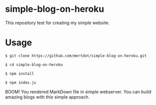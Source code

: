 # simple-blog-on-heroku
This repository test for creating my simple website.

# Usage


```bash
$ git clone https://github.com/mertdot/simple-blog-on-heroku.git
```
```bash
$ cd simple-blog-on-heroku
```
```bash
$ npm install
```
```bash
$ npm index.js
```
BOOM! You rendered MarkDown file in simple webserver. You can build amazing blogs with this simple approach.
